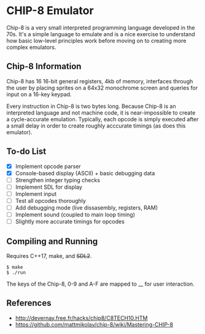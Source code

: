 # CHIP-8 Emulator

Chip-8 is a very small interpreted programming language developed in the 70s. It's a simple language to emulate and is a nice exercise to understand how basic low-level principles work before moving on to creating more complex emulators.

## Chip-8 Information

Chip-8 has 16 16-bit general registers, 4kb of memory, interfaces through the user by placing sprites on a 64x32 monochrome screen and queries for input on a 16-key keypad.

Every instruction in Chip-8 is two bytes long. Because Chip-8 is an interpreted language and not machine code, it is near-impossible to create a cycle-accurate emulation. Typically, each opcode is simply executed after a small delay in order to create roughly acccurate timings (as does this emulator).

## To-do List

- [x] Implement opcode parser
- [x] Console-based display (ASCII) + basic debugging data
- [ ] Strengthen integer typing checks
- [ ] Implement SDL for display
- [ ] Implement input
- [ ] Test all opcodes thoroughly
- [ ] Add debugging mode (live dissasembly, registers, RAM)
- [ ] Implement sound (coupled to main loop timing)
- [ ] Slightly more accurate timings for opcodes

## Compiling and Running

Requires C++17, make, and ~~SDL2~~.

```
$ make
$ ./run
```

The keys of the Chip-8, 0-9 and A-F are mapped to \_\_ for user interaction.

## References

- http://devernay.free.fr/hacks/chip8/C8TECH10.HTM
- https://github.com/mattmikolay/chip-8/wiki/Mastering-CHIP-8
